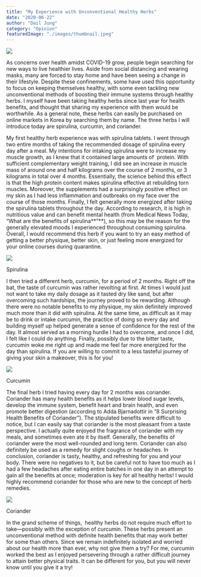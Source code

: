 ```yaml
---
title: "My Experience with Unconventional Healthy Herbs"
date: "2020-06-22"
author: "Dail Jung"
category: "Opinion"
featuredImage: "./images/thumbnail.jpeg"
---
```


![](/images/thumbnail.jpeg)

As concerns over health amidst COVID-19 grow, people begin searching for new ways to live healthier lives. Aside from social distancing and wearing masks, many are forced to stay home and have been seeing a change in their lifestyle. Despite these confinements, some have used this opportunity to focus on keeping themselves healthy, with some even tackling new unconventional methods of boosting their immune systems through healthy herbs. I myself have been taking healthy herbs since last year for health benefits, and thought that sharing my experience with them would be worthwhile. As a general note, these herbs can easily be purchased on online markets in Korea by searching them by name. The three herbs I will introduce today are spirulina, curcumin, and coriander. 

My first healthy herb experience was with spirulina tablets. I went through two entire months of taking the recommended dosage of spirulina every day after a meal. My intentions for intaking spirulina were to increase my muscle growth, as I knew that it contained large amounts of  protein. With sufficient complementary weight training, I did see an increase in muscle mass of around one and half kilograms over the course of 2 months, or 3 kilograms in total over 4 months. Essentially, the science behind this effect is that the high protein content makes spirulina effective at rebuilding torn muscles. Moreover, the supplements had a surprisingly positive effect on my skin as I had less inflammation and outbreaks on my face over the course of those months. Finally, I felt generally more energized after taking the spirulina tablets throughout the day. According to research, it is high in nutritious value and can benefit mental health (from Medical News Today, “What are the benefits of spirulina**”**), so this may be the reason for the generally elevated moods I experienced throughout consuming spirulina. Overall, I would recommend this herb if you want to try an easy method of getting a better physique, better skin, or just feeling more energized for your online courses during quarantine. 

![](https://lh3.googleusercontent.com/oQfoJkzBn4hcDJGgK7yLc8PWaOK4lu7MXYqNC2H-TwRSZtk8rAtpXaY0aEdDJMenGi9qImBhLA0SvSPiFoRn3sIXqtDQS0xqFK_IkYmsJqUrpR1tAFl1LLctmVsCh6y1qtUbQDs9)

Spirulina

I then tried a different herb, curcumin, for a period of 2 months. Right off the bat, the taste of curcumin was rather revolting at first. At times I would just not want to take my daily dosage as it tasted dry like sand, but after overcoming such hardships, the journey proved to be rewarding. Although there were no notable benefits to my physique, my skin definitely improved much more than it did with spirulina. At the same time, as difficult as it may be to drink or intake curcumin, the practice of doing so every day and building myself up helped generate a sense of confidence for the rest of the day. It almost served as a morning hurdle I had to overcome, and once I did, I felt like I could do anything. Finally, possibly due to the bitter taste, curcumin woke me right up and made me feel far more energized for the day than spirulina. If you are willing to commit to a less tasteful journey of giving your skin a makeover, this is for you!  

![](https://lh3.googleusercontent.com/pO_MIvdn2jP_eolZzSs85AaHYzeZZ9iXitQU8oNMFFF3ZQp006-9HcTKDNFL4K1DdiBKmvVH3253gDegt6_nLLQ1B4GwJFHQZyLj4UuVq4oBOakw0DeUO75HcFKrY2PU8JV-_CGh)

Curcumin

The final herb I tried having every day for 2 months was coriander. Coriander has many health benefits as it helps lower blood sugar levels, develop the immune system, benefit heart and brain health, and even promote better digestion (according to Adda Bjarnadottir in “8 Surprising Health Benefits of Coriander”). The stipulated benefits were difficult to notice, but I can easily say that coriander is the most pleasant from a taste perspective. I actually quite enjoyed the fragrance of coriander with my meals, and sometimes even ate it by itself. Generally, the benefits of coriander were the most well-rounded and long term. Coriander can also definitely be used as a remedy for slight coughs or headaches. In conclusion, coriander is tasty, healthy, and refreshing for you and your body. There were no negatives to it, but be careful not to have too much as I had a few headaches after eating entire batches in one day in an attempt to gain all the benefits at once; moderation is key for all healthy herbs! I would highly recommend coriander for those who are new to the concept of herb remedies. 

![](https://lh4.googleusercontent.com/6QdDMgnY3OkYM8q3DJZtoi4qU-WmMKV3D9Uw3Cxoieg-2-NVlVsrkvuRHghUwLW5K8IHJE7rFs9jg8rtgXnOjCndgkH3RFHfYB8JLOAFbvHchodH9KlIJ4sp8emNaw7UNULTe_lX)

Coriander

In the grand scheme of things,  healthy herbs do not require much effort to take—possibly with the exception of curcumin. These herbs present an unconventional method with definite health benefits that may work better for some than others. Since we remain indefinitely isolated and worried about our health more than ever, why not give them a try? For me, curcumin worked the best as I enjoyed persevering through a rather difficult journey to attain better physical traits. It can be different for you, but you will never know until you give it a try!
